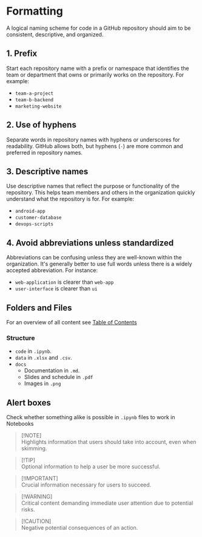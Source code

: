 # Formatting
A logical naming scheme for code in a GitHub repository should aim to be consistent, descriptive, and organized. 

## 1. Prefix
Start each repository name with a prefix or namespace that identifies the team or department that owns or primarily works on the repository. For example:
   - `team-a-project`
   - `team-b-backend`
   - `marketing-website`

## 2. Use of hyphens 
Separate words in repository names with hyphens or underscores for readability. GitHub allows both, but hyphens (`-`) are more common and preferred in repository names.

## 3. Descriptive names
Use descriptive names that reflect the purpose or functionality of the repository. This helps team members and others in the organization quickly understand what the repository is for. For example:
  - `android-app`
  - `customer-database`
  - `devops-scripts`

## 4. Avoid abbreviations unless standardized
Abbreviations can be confusing unless they are well-known within the organization. It's generally better to use full words unless there is a widely accepted abbreviation. For instance:
   - `web-application` is clearer than `web-app`
   - `user-interface` is clearer than `ui`

## Folders and Files
For an overview of all content see [Table of Contents](docs/table-of-contents.md)

### Structure
- `code` in `.ipynb`.
- `data` in `.xlsx` and `.csv`.
- `docs`
    - Documentation in `.md`.
    - Slides and schedule in `.pdf`
    - Images in `.png`

## Alert boxes
Check whether something alike is possible in `.ipynb` files to work in Notebooks

> [!NOTE]\
> Highlights information that users should take into account, even when skimming.

> [!TIP]\
Optional information to help a user be more successful.

> [!IMPORTANT]\
> Crucial information necessary for users to succeed.

> [!WARNING]\
> Critical content demanding immediate user attention due to potential risks.

> [!CAUTION]\
Negative potential consequences of an action.
